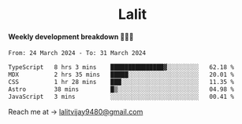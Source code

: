 <h1 align="center">Lalit</h1>

#### Weekly development breakdown 👨🏻‍💻
<!--START_SECTION:waka-->

```txt
From: 24 March 2024 - To: 31 March 2024

TypeScript   8 hrs 3 mins    ███████████████▓░░░░░░░░░   62.18 %
MDX          2 hrs 35 mins   █████░░░░░░░░░░░░░░░░░░░░   20.01 %
CSS          1 hr 28 mins    ███░░░░░░░░░░░░░░░░░░░░░░   11.35 %
Astro        38 mins         █▒░░░░░░░░░░░░░░░░░░░░░░░   04.98 %
JavaScript   3 mins          ░░░░░░░░░░░░░░░░░░░░░░░░░   00.41 %
```

<!--END_SECTION:waka-->

Reach me at → lalitvijay9480@gmail.com
